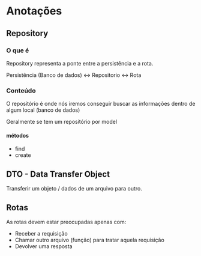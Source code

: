 # Anotações

## Repository

### O que é

Repository representa a ponte entre a persistência e a rota.

Persistência (Banco de dados) <-> Repositorio <-> Rota

### Conteúdo

O repositório é onde nós iremos conseguir buscar as informações dentro de algum local (banco de dados)

Geralmente se tem um repositório por model

#### métodos

- find
- create

## DTO - Data Transfer Object

Transferir um objeto / dados de um arquivo para outro.

## Rotas

As rotas devem estar preocupadas apenas com:

- Receber a requisição
- Chamar outro arquivo (função) para tratar aquela requisição
- Devolver uma resposta

